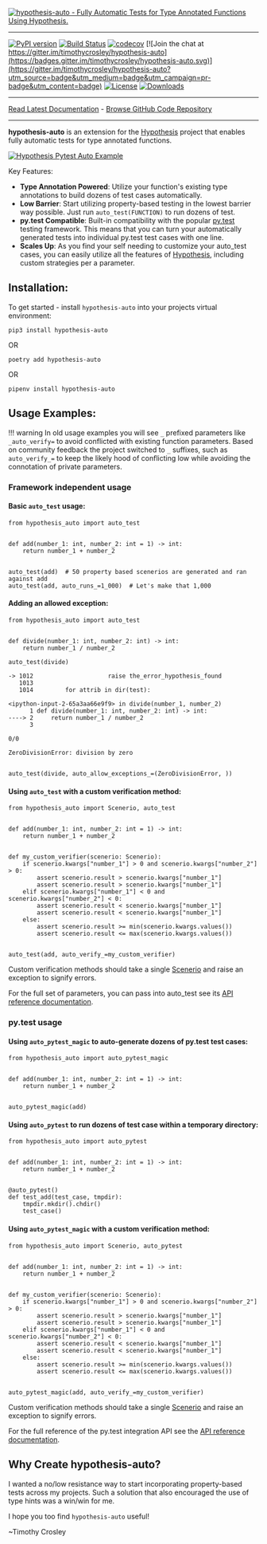 [![hypothesis-auto - Fully Automatic Tests for Type Annotated Functions Using Hypothesis.](https://raw.github.com/timothycrosley/hypothesis-auto/master/art/logo_large.png)](https://timothycrosley.github.io/hypothesis-auto/)
_________________

[![PyPI version](https://badge.fury.io/py/hypothesis-auto.svg)](http://badge.fury.io/py/hypothesis-auto)
[![Build Status](https://travis-ci.org/timothycrosley/hypothesis-auto.svg?branch=master)](https://travis-ci.org/timothycrosley/hypothesis-auto)
[![codecov](https://codecov.io/gh/timothycrosley/hypothesis-auto/branch/master/graph/badge.svg)](https://codecov.io/gh/timothycrosley/hypothesis-auto)
[![Join the chat at https://gitter.im/timothycrosley/hypothesis-auto](https://badges.gitter.im/timothycrosley/hypothesis-auto.svg)](https://gitter.im/timothycrosley/hypothesis-auto?utm_source=badge&utm_medium=badge&utm_campaign=pr-badge&utm_content=badge)
[![License](https://img.shields.io/github/license/mashape/apistatus.svg)](https://pypi.python.org/pypi/hypothesis-auto/)
[![Downloads](https://pepy.tech/badge/hypothesis-auto)](https://pepy.tech/project/hypothesis-auto)
_________________

[Read Latest Documentation](https://timothycrosley.github.io/hypothesis-auto/) - [Browse GitHub Code Repository](https://github.com/timothycrosley/hypothesis-auto/)
_________________

**hypothesis-auto** is an extension for the [Hypothesis](https://hypothesis.readthedocs.io/en/latest/) project that enables fully automatic tests for type annotated functions.

[![Hypothesis Pytest Auto Example](https://raw.github.com/timothycrosley/hypothesis-auto/master/art/demo.gif)](https://github.com/timothycrosley/hypothesis-auto/blob/master/art/demo.gif)

Key Features:

* **Type Annotation Powered**: Utilize your function's existing type annotations to build dozens of test cases automatically.
* **Low Barrier**: Start utilizing property-based testing in the lowest barrier way possible. Just run `auto_test(FUNCTION)` to run dozens of test.
* **py.test Compatible**: Built-in compatibility with the popular [py.test](https://docs.pytest.org/en/latest/) testing framework. This means that you can turn your automatically generated tests into individual py.test test cases with one line.
* **Scales Up**: As you find your self needing to customize your auto_test cases, you can easily utilize all the features of [Hypothesis](https://hypothesis.readthedocs.io/en/latest/), including custom strategies per a parameter.

## Installation:

To get started - install `hypothesis-auto` into your projects virtual environment:

`pip3 install hypothesis-auto`

OR

`poetry add hypothesis-auto`

OR

`pipenv install hypothesis-auto`

## Usage Examples:

!!! warning
    In old usage examples you will see `_` prefixed parameters like `_auto_verify=` to avoid conflicted with existing function parameters.
    Based on community feedback the project switched to `_` suffixes, such as `auto_verify_=` to keep the likely hood of conflicting low while
    avoiding the connotation of private parameters.

### Framework independent usage

#### Basic `auto_test` usage:

```python3
from hypothesis_auto import auto_test


def add(number_1: int, number_2: int = 1) -> int:
    return number_1 + number_2


auto_test(add)  # 50 property based scenerios are generated and ran against add
auto_test(add, auto_runs_=1_000)  # Let's make that 1,000
```

#### Adding an allowed exception:

```python3
from hypothesis_auto import auto_test


def divide(number_1: int, number_2: int) -> int:
    return number_1 / number_2

auto_test(divide)

-> 1012                     raise the_error_hypothesis_found
   1013
   1014         for attrib in dir(test):

<ipython-input-2-65a3aa66e9f9> in divide(number_1, number_2)
      1 def divide(number_1: int, number_2: int) -> int:
----> 2     return number_1 / number_2
      3

0/0

ZeroDivisionError: division by zero


auto_test(divide, auto_allow_exceptions_=(ZeroDivisionError, ))
```

#### Using `auto_test` with a custom verification method:

```python3
from hypothesis_auto import Scenerio, auto_test


def add(number_1: int, number_2: int = 1) -> int:
    return number_1 + number_2


def my_custom_verifier(scenerio: Scenerio):
    if scenerio.kwargs["number_1"] > 0 and scenerio.kwargs["number_2"] > 0:
        assert scenerio.result > scenerio.kwargs["number_1"]
        assert scenerio.result > scenerio.kwargs["number_1"]
    elif scenerio.kwargs["number_1"] < 0 and scenerio.kwargs["number_2"] < 0:
        assert scenerio.result < scenerio.kwargs["number_1"]
        assert scenerio.result < scenerio.kwargs["number_1"]
    else:
        assert scenerio.result >= min(scenerio.kwargs.values())
        assert scenerio.result <= max(scenerio.kwargs.values())


auto_test(add, auto_verify_=my_custom_verifier)
```

Custom verification methods should take a single [Scenerio](https://timothycrosley.github.io/hypothesis-auto/reference/hypothesis_auto/tester/#scenerio) and raise an exception to signify errors.

For the full set of parameters, you can pass into auto_test see its [API reference documentation](https://timothycrosley.github.io/hypothesis-auto/reference/hypothesis_auto/tester/).

### py.test usage

#### Using `auto_pytest_magic` to auto-generate dozens of py.test test cases:

```python3
from hypothesis_auto import auto_pytest_magic


def add(number_1: int, number_2: int = 1) -> int:
    return number_1 + number_2


auto_pytest_magic(add)
```

#### Using `auto_pytest` to run dozens of test case within a temporary directory:

```python3
from hypothesis_auto import auto_pytest


def add(number_1: int, number_2: int = 1) -> int:
    return number_1 + number_2


@auto_pytest()
def test_add(test_case, tmpdir):
    tmpdir.mkdir().chdir()
    test_case()
```

#### Using `auto_pytest_magic` with a custom verification method:

```python3
from hypothesis_auto import Scenerio, auto_pytest


def add(number_1: int, number_2: int = 1) -> int:
    return number_1 + number_2


def my_custom_verifier(scenerio: Scenerio):
    if scenerio.kwargs["number_1"] > 0 and scenerio.kwargs["number_2"] > 0:
        assert scenerio.result > scenerio.kwargs["number_1"]
        assert scenerio.result > scenerio.kwargs["number_1"]
    elif scenerio.kwargs["number_1"] < 0 and scenerio.kwargs["number_2"] < 0:
        assert scenerio.result < scenerio.kwargs["number_1"]
        assert scenerio.result < scenerio.kwargs["number_1"]
    else:
        assert scenerio.result >= min(scenerio.kwargs.values())
        assert scenerio.result <= max(scenerio.kwargs.values())


auto_pytest_magic(add, auto_verify_=my_custom_verifier)
```

Custom verification methods should take a single [Scenerio](https://timothycrosley.github.io/hypothesis-auto/reference/hypothesis_auto/tester/#scenerio) and raise an exception to signify errors.

For the full reference of the py.test integration API see the [API reference documentation](https://timothycrosley.github.io/hypothesis-auto/reference/hypothesis_auto/pytest/).

## Why Create hypothesis-auto?

I wanted a no/low resistance way to start incorporating property-based tests across my projects. Such a solution that also encouraged the use of type hints was a win/win for me.

I hope you too find `hypothesis-auto` useful!

~Timothy Crosley
